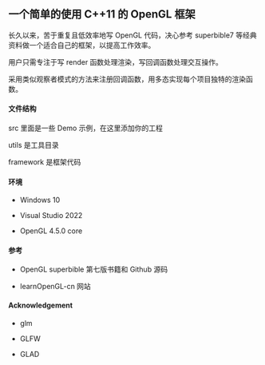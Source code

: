 ## 一个简单的使用 C++11 的 OpenGL 框架

长久以来，苦于重复且低效率地写 OpenGL 代码，决心参考 superbible7 等经典资料做一个适合自己的框架，以提高工作效率。

用户只需专注于写 render 函数处理渲染，写回调函数处理交互操作。

采用类似观察者模式的方法来注册回调函数，用多态实现每个项目独特的渲染函数。

#### 文件结构

src 里面是一些 Demo 示例，在这里添加你的工程

utils 是工具目录

framework 是框架代码

#### 环境

- Windows 10

- Visual Studio 2022

- OpenGL 4.5.0 core

#### 参考

- OpenGL superbible 第七版书籍和 Github 源码

- learnOpenGL-cn 网站

#### Acknowledgement

- glm

- GLFW

- GLAD

